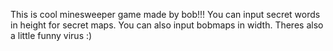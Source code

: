 This is cool minesweeper game made by bob!!!
You can input secret words in height for secret maps.
You can also input bobmaps in width.
Theres also a little funny virus :)
